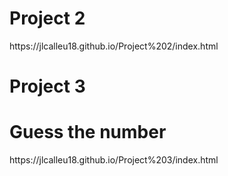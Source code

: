 <h1>Project 2</h1>
https://jlcalleu18.github.io/Project%202/index.html

<h1>Project 3</h1>
<h1>Guess the number</h1>
https://jlcalleu18.github.io/Project%203/index.html
